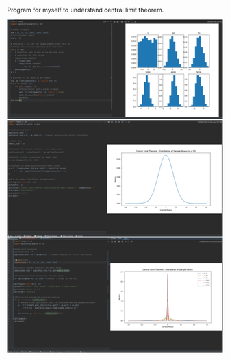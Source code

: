 Program for myself to understand central limit theorem.



![img.png](img.png)
![img_1.png](img_1.png)
![img_2.png](img_2.png)

